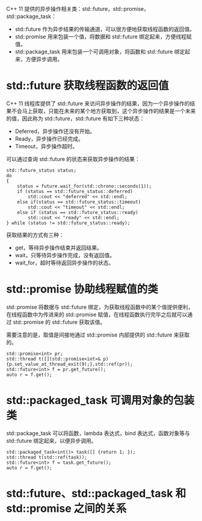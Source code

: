 C++ 11 提供的异步操作相关类：std::future，std::promise，std::package_task：

- std::future 作为异步结果的传输通道，可以很方便地获取线程函数的返回值。
- std::promise 用来包装一个值，将数据和 std::future 绑定起来，方便线程赋值。
- std::package_task 用来包装一个可调用对象，将函数和 std::future 绑定起来，方便异步调用。

# std::future 获取线程函数的返回值

C++ 11 线程库提供了 std::future 来访问异步操作的结果，因为一个异步操作的结果不会马上获取，只能在未来的某个地方获取到，这个异步操作的结果是一个未来的值，因此称为 std::future，std::future 有如下三种状态：

- Deferred，异步操作还没有开始。
- Ready，异步操作已经完成。
- Timeout，异步操作超时。

可以通过查询 std::future 的状态来获取异步操作的结果：

```
std::future_status status;
do
{
    status = future.wait_for(std::chrono::seconds(1));
    if (status == std::future_status::deferred)
    	std::cout << "deferred" << std::endl;
    else if(status == std::future_status::timeout)
    	std::cout << "timeout" << std::endl;
    else if (status == std::future_status::ready)
    	std::cout << "ready" << std::endl;
} while (status != std::future_status::ready);
```

获取结果的方式有三种：

- get，等待异步操作结束并返回结果。
- wait，只等待异步操作完成，没有返回值。
- wait_for，超时等待返回异步操作的状态。

# std::promise 协助线程赋值的类

std::promise  将数据与  std::future 绑定，为获取线程函数中的某个值提供便利，在线程函数中为传进来的 std::promise 赋值，在线程函数执行完毕之后就可以通过 std::promise 的 std::future  获取该值。

需要注意的是，取值是间接地通过  std::promise 内部提供的 std::future 来获取的。

```
std::promise<int> pr;
std::thread t([](std::promise<int>& p) {p.set_value_at_thread_exit(9);},std::ref(pr));
std::future<int> f = pr.get_future();
auto r = f.get();
```

# std::packaged_task 可调用对象的包装类

std::package_task 可以将函数，lambda 表达式，bind 表达式，函数对象等与 std::future 绑定起来，以便异步调用。

```
std::packaged_task<int()> task([] {return 1; });
std::thread t(std::ref(task));
std::future<int> f = task.get_future();
auto r = f.get();
```

# std::future、std::packaged_task 和 std::promise 之间的关系









